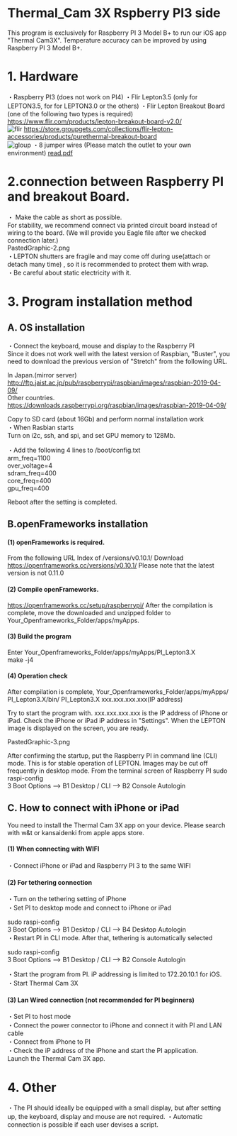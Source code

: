 # Thermal_Cam 3X  Rspberry PI3 side
This program is exclusively for Raspberry PI 3 Model B+ to run our iOS app "Thermal Cam3X".
Temperature accuracy can be improved by using Raspberry PI 3 Model B+.

# 1. Hardware
・Raspberry PI3 (does not work on PI4)
・Flir Lepton3.5 (only for LEPTON3.5, for for LEPTON3.0 or the others)
・Flir Lepton Breakout Board (one of the following two types is required)
<https://www.flir.com/products/lepton-breakout-board-v2.0/>  
![flir](https://user-images.githubusercontent.com/25577099/84721033-a4177500-afba-11ea-8921-5f939b39d5f5.jpg)
<https://store.groupgets.com/collections/flir-lepton-accessories/products/purethermal-breakout-board>  
![gloup](https://user-images.githubusercontent.com/25577099/84721037-a7aafc00-afba-11ea-86e8-06d332ebd8c5.jpg)
・8 jumper wires (Please match the outlet to your own environment)
[read.pdf](https://github.com/TakeX1/Thermal_Cam/files/4783789/read.pdf)
# 2.connection between Raspberry PI and breakout Board.
・ Make the cable as short as possible.  
     For stability, we recommend connect via printed circuit board instead of wiring to the board.
    (We will provide you Eagle file after we checked connection later.)  
PastedGraphic-2.png  
・LEPTON shutters are fragile and may come off during use(attach or detach many time) , so it is recommended 
   to protect them with wrap.  
・Be careful about static electricity with it.  

# 3. Program installation method

## A. OS installation
・Connect the keyboard, mouse and display to the Raspberry PI  
Since it does not work well with the latest version of Raspbian, "Buster", you need to download the previous version of "Stretch" from the following URL.  

In Japan.(mirror server)  
<http://ftp.jaist.ac.jp/pub/raspberrypi/raspbian/images/raspbian-2019-04-09/>  
Other countries.  
<https://downloads.raspberrypi.org/raspbian/images/raspbian-2019-04-09/>  

Copy to SD card (about 16Gb) and perform normal installation work  
・When Rasbian starts  
    Turn on i2c, ssh, and spi, and set GPU memory to 128Mb.  
    
・Add the following 4 lines to /boot/config.txt  
    arm_freq=1100  
    over_voltage=4  
    sdram_freq=400  
    core_freq=400  
    gpu_freq=400  

Reboot after the setting is completed.

## B.openFrameworks installation

#### (1) openFrameworks is required.
From the following URL
Index of /versions/v0.10.1/
Download <https://openframeworks.cc/versions/v0.10.1/> Please note that the latest version is not 0.11.0

#### (2) Compile openFrameworks.
<https://openframeworks.cc/setup/raspberrypi/>
After the compilation is complete, move the downloaded and unzipped folder to Your_Openframeworks_Folder/apps/myApps.

#### (3) Build the program
Enter Your_Openframeworks_Folder/apps/myApps/PI_Lepton3.X  
make -j4  

#### (4) Operation check  
After compilation is complete, Your_Openframeworks_Folder/apps/myApps/ PI_Lepton3.X/bin/ PI_Lepton3.X xxx.xxx.xxx.xxx(IP address)

Try to start the program with. xxx.xxx.xxx.xxx is the IP address of iPhone or iPad.
Check the iPhone or iPad iP address in "Settings". When the LEPTON image is displayed on the screen, you are ready.

PastedGraphic-3.png

After confirming the startup, put the Raspberry PI in command line (CLI) mode. This is for stable operation of LEPTON. Images may be cut off frequently in desktop mode. From the terminal screen of Raspberry PI
sudo raspi-config  
 3 Boot Options --> B1 Desktop / CLI --> B2 Console Autologin  

## C. How to connect with iPhone or iPad

You need to install the Thermal Cam 3X app on your device. Please search with w&t or kansaidenki from apple apps store.

#### (1) When connecting with WIFI  
・Connect iPhone or iPad and Raspberry PI 3 to the same WIFI  

#### (2) For tethering connection  
・Turn on the tethering setting of iPhone  
・Set PI to desktop mode and connect to iPhone or iPad  

sudo raspi-config  
   3 Boot Options --> B1 Desktop / CLI --> B4 Desktop Autologin  
・Restart PI in CLI mode. After that, tethering is automatically selected  

sudo raspi-config  
   3 Boot Options --> B1 Desktop / CLI --> B2 Console Autologin  

・Start the program from PI. iP addressing is limited to 172.20.10.1 for iOS.  
・Start Thermal Cam 3X  

#### (3) Lan Wired connection (not recommended for PI beginners)  
・Set PI to host mode  
・Connect the power connector to iPhone and connect it with PI and LAN cable  
・Connect from iPhone to PI  
・Check the iP address of the iPhone and start the PI application.  
Launch the Thermal Cam 3X app.  

# 4. Other
・The PI should ideally be equipped with a small display, but after setting up, the keyboard, display and mouse are not required.
・Automatic connection is possible if each user devises a script.
